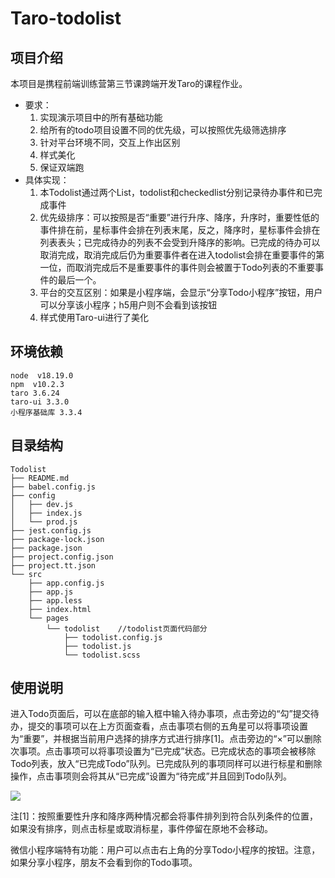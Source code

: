 # Taro-todolist

## 项目介绍
本项目是携程前端训练营第三节课跨端开发Taro的课程作业。

- 要求：
    1. 实现演示项目中的所有基础功能
    2. 给所有的todo项目设置不同的优先级，可以按照优先级筛选排序
    3. 针对平台环境不同，交互上作出区别
    4. 样式美化
    5. 保证双端跑
- 具体实现：
    1. 本Todolist通过两个List，todolist和checkedlist分别记录待办事件和已完成事件
    2. 优先级排序：可以按照是否“重要”进行升序、降序，升序时，重要性低的事件排在前，星标事件会排在列表末尾，反之，降序时，星标事件会排在列表表头；已完成待办的列表不会受到升降序的影响。已完成的待办可以取消完成，取消完成后仍为重要事件者在进入todolist会排在重要事件的第一位，而取消完成后不是重要事件的事件则会被置于Todo列表的不重要事件的最后一个。
    3. 平台的交互区别：如果是小程序端，会显示“分享Todo小程序”按钮，用户可以分享该小程序；h5用户则不会看到该按钮
    4. 样式使用Taro-ui进行了美化

## 环境依赖
```
node  v18.19.0
npm  v10.2.3
taro 3.6.24
taro-ui 3.3.0
小程序基础库 3.3.4
```

## 目录结构
```
Todolist
├── README.md
├── babel.config.js
├── config
│   ├── dev.js
│   ├── index.js
│   └── prod.js
├── jest.config.js
├── package-lock.json
├── package.json
├── project.config.json
├── project.tt.json
└── src
    ├── app.config.js
    ├── app.js
    ├── app.less
    ├── index.html
    └── pages
        └── todolist    //todolist页面代码部分
            ├── todolist.config.js
            ├── todolist.js
            └── todolist.scss
```

## 使用说明
进入Todo页面后，可以在底部的输入框中输入待办事项，点击旁边的“勾”提交待办，提交的事项可以在上方页面查看，点击事项右侧的五角星可以将事项设置为“重要”，并根据当前用户选择的排序方式进行排序[1]。点击旁边的“×”可以删除次事项。点击事项可以将事项设置为“已完成”状态。已完成状态的事项会被移除Todo列表，放入“已完成Todo”队列。已完成队列的事项同样可以进行标星和删除操作，点击事项则会将其从“已完成”设置为“待完成”并且回到Todo队列。

<image src="./READMEimg/image.png" style="width：50%;" />

注[1]：按照重要性升序和降序两种情况都会将事件排列到符合队列条件的位置，如果没有排序，则点击标星或取消标星，事件停留在原地不会移动。

微信小程序端特有功能：用户可以点击右上角的分享Todo小程序的按钮。注意，如果分享小程序，朋友不会看到你的Todo事项。


